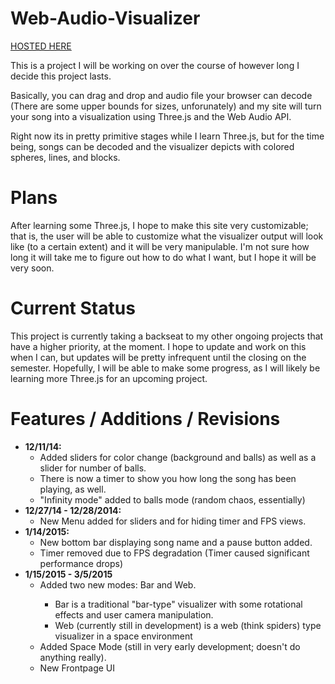 Web-Audio-Visualizer
====================
<a href="http://webvisualizer.herokuapp.com/">HOSTED HERE</a>

This is a project I will be working on over the course of however long I decide this project lasts. 

Basically, you can drag and drop and audio file your browser can decode (There are some upper bounds for sizes, unforunately)
and my site will turn your song into a visualization using Three.js and the Web Audio API. 

Right now its in pretty primitive stages while I learn Three.js, but for the time being, songs can be decoded and the visualizer
depicts with colored spheres, lines, and blocks. 

<h1> Plans </h1>
After learning some Three.js, I hope to make this site very customizable; that is, the user will be able to customize what
the visualizer output will look like (to a certain extent) and it will be very manipulable. I'm not sure how long it will
take me to figure out how to do what I want, but I hope it will be very soon. 

<h1>Current Status</h1>
This project is currently taking a backseat to my other ongoing projects that have a higher priority, at the moment. I hope to update and work on this when I can, but updates will be pretty infrequent until the closing on the semester. Hopefully, I will be able to make some progress, as I will likely be learning more Three.js for an upcoming project. 


<h1> Features / Additions / Revisions</h1>
<ul>
<li>  <strong> 12/11/14: </strong>
<ul>
<li>Added sliders for color change (background and balls) as well as a slider for number of balls. </li>
<li>There is now a timer to show you how long the song has been playing, as well. </li>
<li>"Infinity mode" added to balls mode (random chaos, essentially)</li>
</ul>
</li>
<li>  <strong> 12/27/14 - 12/28/2014: </strong>
<ul>
<li>New Menu added for sliders and for hiding timer and FPS views.</li>
</ul>
</li>
<li>  <strong> 1/14/2015: </strong>
<ul>
<li>New bottom bar displaying song name and a pause button added. </li>
<li>Timer removed due to FPS degradation (Timer caused significant performance drops)</li>
</ul>
</li>
<li> <strong> 1/15/2015 - 3/5/2015 </strong>
<ul>
<li> Added two new modes: Bar and Web.</li>
  <ul>
    <li>Bar is a traditional "bar-type" visualizer with some rotational effects and user camera manipulation.</li>
    <li>Web (currently still in development) is a web (think spiders) type visualizer in a space environment</li>
  </ul>
<li> Added Space Mode (still in very early development; doesn't do anything really). 
<li>New Frontpage UI</li>
</ul>
</ul>

